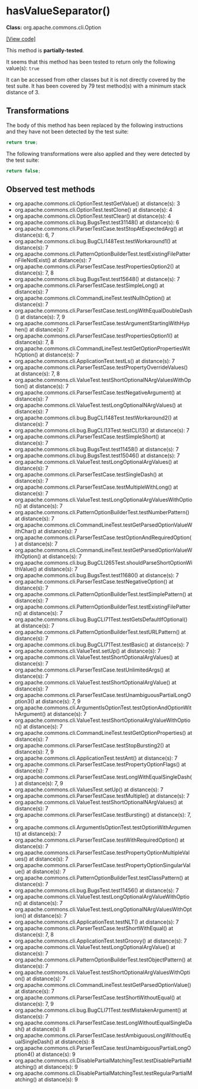 # hasValueSeparator()

**Class:** org.apache.commons.cli.Option

[[View code]](https://github.com/apache/commons-cli/blob/2392ae8afc08b496a3eb49908aa421ea86a9679e/src/main/java//org/apache/commons/cli/Option.java#L411)

This method is **partially-tested**.

It seems that this method has been tested to return only the following value(s): `true`


It can be accessed from other classes but it is not directly covered by the test suite. 
It has been covered by 79 test method(s) with a minimum stack distance of 3.

## Transformations


The body of this method has been replaced by the following instructions and they have not been detected by the test suite:

```Java
return true;
```

The following transformations were also applied and they were detected by the test suite:

```Java
return false;
```





## Observed test methods

* org.apache.commons.cli.OptionTest.testGetValue() at distance(s): 3
* org.apache.commons.cli.OptionTest.testClone() at distance(s): 4
* org.apache.commons.cli.OptionTest.testClear() at distance(s): 4
* org.apache.commons.cli.bug.BugsTest.test31148() at distance(s): 6
* org.apache.commons.cli.ParserTestCase.testStopAtExpectedArg() at distance(s): 6, 7
* org.apache.commons.cli.bug.BugCLI148Test.testWorkaround1() at distance(s): 7
* org.apache.commons.cli.PatternOptionBuilderTest.testExistingFilePatternFileNotExist() at distance(s): 7
* org.apache.commons.cli.ParserTestCase.testPropertiesOption2() at distance(s): 7, 8
* org.apache.commons.cli.bug.BugsTest.test15648() at distance(s): 7
* org.apache.commons.cli.ParserTestCase.testSimpleLong() at distance(s): 7
* org.apache.commons.cli.CommandLineTest.testNullhOption() at distance(s): 7
* org.apache.commons.cli.ParserTestCase.testLongWithEqualDoubleDash() at distance(s): 7, 9
* org.apache.commons.cli.ParserTestCase.testArgumentStartingWithHyphen() at distance(s): 7
* org.apache.commons.cli.ParserTestCase.testPropertiesOption1() at distance(s): 7, 8
* org.apache.commons.cli.CommandLineTest.testGetOptionPropertiesWithOption() at distance(s): 7
* org.apache.commons.cli.ApplicationTest.testLs() at distance(s): 7
* org.apache.commons.cli.ParserTestCase.testPropertyOverrideValues() at distance(s): 7, 8
* org.apache.commons.cli.ValueTest.testShortOptionalNArgValuesWithOption() at distance(s): 7
* org.apache.commons.cli.ParserTestCase.testNegativeArgument() at distance(s): 7
* org.apache.commons.cli.ValueTest.testLongOptionalNArgValues() at distance(s): 7
* org.apache.commons.cli.bug.BugCLI148Test.testWorkaround2() at distance(s): 7
* org.apache.commons.cli.bug.BugCLI13Test.testCLI13() at distance(s): 7
* org.apache.commons.cli.ParserTestCase.testSimpleShort() at distance(s): 7
* org.apache.commons.cli.bug.BugsTest.test11458() at distance(s): 7
* org.apache.commons.cli.bug.BugsTest.test15046() at distance(s): 7
* org.apache.commons.cli.ValueTest.testLongOptionalArgValues() at distance(s): 7
* org.apache.commons.cli.ParserTestCase.testSingleDash() at distance(s): 7
* org.apache.commons.cli.ParserTestCase.testMultipleWithLong() at distance(s): 7
* org.apache.commons.cli.ValueTest.testLongOptionalArgValuesWithOption() at distance(s): 7
* org.apache.commons.cli.PatternOptionBuilderTest.testNumberPattern() at distance(s): 7
* org.apache.commons.cli.CommandLineTest.testGetParsedOptionValueWithChar() at distance(s): 7
* org.apache.commons.cli.ParserTestCase.testOptionAndRequiredOption() at distance(s): 7
* org.apache.commons.cli.CommandLineTest.testGetParsedOptionValueWithOption() at distance(s): 7
* org.apache.commons.cli.bug.BugCLI265Test.shouldParseShortOptionWithValue() at distance(s): 7
* org.apache.commons.cli.bug.BugsTest.test11680() at distance(s): 7
* org.apache.commons.cli.ParserTestCase.testNegativeOption() at distance(s): 7
* org.apache.commons.cli.PatternOptionBuilderTest.testSimplePattern() at distance(s): 7
* org.apache.commons.cli.PatternOptionBuilderTest.testExistingFilePattern() at distance(s): 7
* org.apache.commons.cli.bug.BugCLI71Test.testGetsDefaultIfOptional() at distance(s): 7
* org.apache.commons.cli.PatternOptionBuilderTest.testURLPattern() at distance(s): 7
* org.apache.commons.cli.bug.BugCLI71Test.testBasic() at distance(s): 7
* org.apache.commons.cli.ValueTest.setUp() at distance(s): 7
* org.apache.commons.cli.ValueTest.testShortOptionalArgValues() at distance(s): 7
* org.apache.commons.cli.ParserTestCase.testUnlimitedArgs() at distance(s): 7
* org.apache.commons.cli.ValueTest.testShortOptionalArgValue() at distance(s): 7
* org.apache.commons.cli.ParserTestCase.testUnambiguousPartialLongOption3() at distance(s): 7, 9
* org.apache.commons.cli.ArgumentIsOptionTest.testOptionAndOptionWithArgument() at distance(s): 7
* org.apache.commons.cli.ValueTest.testShortOptionalArgValueWithOption() at distance(s): 7
* org.apache.commons.cli.CommandLineTest.testGetOptionProperties() at distance(s): 7
* org.apache.commons.cli.ParserTestCase.testStopBursting2() at distance(s): 7, 9
* org.apache.commons.cli.ApplicationTest.testAnt() at distance(s): 7
* org.apache.commons.cli.ParserTestCase.testPropertyOptionFlags() at distance(s): 7
* org.apache.commons.cli.ParserTestCase.testLongWithEqualSingleDash() at distance(s): 7, 9
* org.apache.commons.cli.ValuesTest.setUp() at distance(s): 7
* org.apache.commons.cli.ParserTestCase.testMultiple() at distance(s): 7
* org.apache.commons.cli.ValueTest.testShortOptionalNArgValues() at distance(s): 7
* org.apache.commons.cli.ParserTestCase.testBursting() at distance(s): 7, 9
* org.apache.commons.cli.ArgumentIsOptionTest.testOptionWithArgument() at distance(s): 7
* org.apache.commons.cli.ParserTestCase.testWithRequiredOption() at distance(s): 7
* org.apache.commons.cli.ParserTestCase.testPropertyOptionMultipleValues() at distance(s): 7
* org.apache.commons.cli.ParserTestCase.testPropertyOptionSingularValue() at distance(s): 7
* org.apache.commons.cli.PatternOptionBuilderTest.testClassPattern() at distance(s): 7
* org.apache.commons.cli.bug.BugsTest.test11456() at distance(s): 7
* org.apache.commons.cli.ValueTest.testLongOptionalArgValueWithOption() at distance(s): 7
* org.apache.commons.cli.ValueTest.testLongOptionalNArgValuesWithOption() at distance(s): 7
* org.apache.commons.cli.ApplicationTest.testNLT() at distance(s): 7
* org.apache.commons.cli.ParserTestCase.testShortWithEqual() at distance(s): 7, 8
* org.apache.commons.cli.ApplicationTest.testGroovy() at distance(s): 7
* org.apache.commons.cli.ValueTest.testLongOptionalArgValue() at distance(s): 7
* org.apache.commons.cli.PatternOptionBuilderTest.testObjectPattern() at distance(s): 7
* org.apache.commons.cli.ValueTest.testShortOptionalArgValuesWithOption() at distance(s): 7
* org.apache.commons.cli.CommandLineTest.testGetParsedOptionValue() at distance(s): 7
* org.apache.commons.cli.ParserTestCase.testShortWithoutEqual() at distance(s): 7, 9
* org.apache.commons.cli.bug.BugCLI71Test.testMistakenArgument() at distance(s): 7
* org.apache.commons.cli.ParserTestCase.testLongWithoutEqualSingleDash() at distance(s): 8
* org.apache.commons.cli.ParserTestCase.testAmbiguousLongWithoutEqualSingleDash() at distance(s): 8
* org.apache.commons.cli.ParserTestCase.testUnambiguousPartialLongOption4() at distance(s): 9
* org.apache.commons.cli.DisablePartialMatchingTest.testDisablePartialMatching() at distance(s): 9
* org.apache.commons.cli.DisablePartialMatchingTest.testRegularPartialMatching() at distance(s): 9

